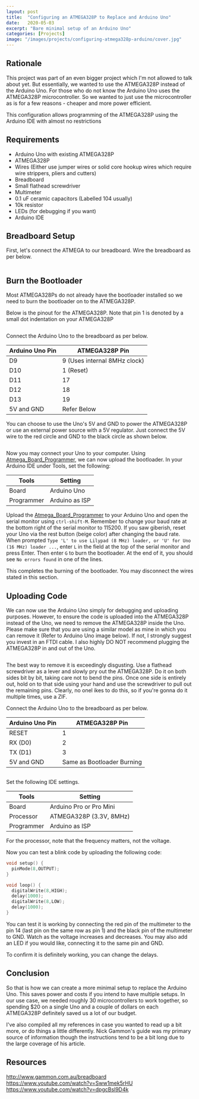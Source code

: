 ```yaml
---
layout: post
title:  "Configuring an ATMEGA328P to Replace and Arduino Uno"
date:   2020-05-03
excerpt: "Bare minimal setup of an Arduino Uno"
categories: [Projects]
image: "/images/projects/configuring-atmega328p-arduino/cover.jpg"
---
```

## Rationale
This project was part of an even bigger project which I'm not allowed to talk about yet. But essentially, we wanted to use the ATMEGA328P instead of the Arduino Uno. For those who do not know the Arduino Uno uses the ATMEGA328P microcontroller. So we wanted to just use the microcontroller as is for a few reasons - cheaper and more power efficient.

This configuration allows programming of the ATMEGA328P using the Arduino IDE with almost no restrictions

## Requirements
- Arduino Uno with existing ATMEGA328P
- ATMEGA328P
- Wires (Either use jumper wires or solid core hookup wires which require wire strippers, pliers and cutters)
- Breadboard
- Small flathead screwdriver
- Multimeter
- 0.1 uF ceramic capacitors (Labelled 104 usually)
- 10k resistor
- LEDs (for debugging if you want)
- Arduino IDE

## Breadboard Setup
First, let's connect the ATMEGA to our breadboard. Wire the breadboard as per below.

<img class="image normal" src="/images/projects/configuring-atmega328p-arduino/breadboard-wiring.jpg" alt>

## Burn the Bootloader
Most ATMEGA328Ps do not already have the bootloader installed so we need to burn the bootloader on to the ATMEGA328P.   

Below is the pinout for the ATMEGA328P. Note that pin 1 is denoted by a small dot indentation on your ATMEGA328P 

<img class="image normal" src="/images/projects/configuring-atmega328p-arduino/atmega-pinout.jpg" alt>

Connect the Arduino Uno to the breadboard as per below.

Arduino Uno Pin | ATMEGA328P Pin 
--- | --- 
D9 | 9 (Uses internal 8MHz clock)
D10 | 1 (Reset)
D11 | 17
D12 | 18
D13 | 19
5V and GND | Refer Below

You can choose to use the Uno's 5V and GND to power the ATMEGA328P or use an external power source with a 5V regulator. Just connect the 5V wire to the red circle and GND to the black circle as shown below.

<img class="image normal" src="/images/projects/configuring-atmega328p-arduino/breadboard-wiring-with-power-circle.png" alt>

Now you may connect your Uno to your computer. Using [Atmega_Board_Programmer](https://github.com/nickgammon/arduino_sketches/tree/master/Atmega_Board_Programmer), we can now upload the bootloader. In your Arduino IDE under Tools, set the following:

Tools | Setting 
--- | --- 
Board | Arduino Uno
Programmer | Arduino as ISP

Upload the [Atmega_Board_Programmer](https://github.com/nickgammon/arduino_sketches/tree/master/Atmega_Board_Programmer) to your Arduino Uno and open the serial monitor using `ctrl-shift-M`. Remember to change your baud rate at the bottom right of the serial monitor to 115200. If you saw giberish, reset your Uno via the rest button (beige color) after changing the baud rate. When prompted `Type 'L' to use Lilypad (8 MHz) loader, or 'U' for Uno (16 MHz) loader ...`, enter `L` in the field at the top of the serial monitor and press Enter. Then enter `G` to burn the bootloader. At the end of it, you should see `No errors found` in one of the lines.

This completes the burning of the bootloader. You may disconnect the wires stated in this section.

## Uploading Code
We can now use the Arduino Uno simply for debugging and uploading purposes. However, to ensure the code is uploaded into the ATMEGA328P instead of the Uno, we need to remove the ATMEGA328P inside the Uno. Please make sure that you are using a similar model as mine in which you can remove it (Refer to Arduino Uno image below). If not, I strongly suggest you invest in an FTDI cable. I also highly DO NOT recommend plugging the ATMEGA328P in and out of the Uno.

<img class="image normal" src="/images/projects/configuring-atmega328p-arduino/arduino-uno-with-atmega.jpg" alt>

The best way to remove it is exceedingly disgusting. Use a flathead screwdriver as a lever and slowly pry out the ATMEGA328P. Do it on both sides bit by bit, taking care not to bend the pins. Once one side is entirely out, hold on to that side using your hand and use the screwdriver to pull out the remaining pins. Clearly, no onel ikes to do this, so if you're gonna do it multiple times, use a ZIF.

Connect the Arduino Uno to the breadboard as per below.

Arduino Uno Pin | ATMEGA328P Pin 
--- | --- 
RESET | 1
RX (D0) | 2
TX (D1) | 3
5V and GND | Same as Bootloader Burning

<img class="image normal" src="/images/projects/configuring-atmega328p-arduino/upload-wiring.jpg" alt>

Set the following IDE settings.

Tools | Setting 
--- | --- 
Board | Arduino Pro or Pro Mini
Processor | ATMEGA328P (3.3V, 8MHz)
Programmer | Arduino as ISP

For the processor, note that the frequency matters, not the voltage.

Now you can test a blink code by uploading the following code:
```cpp
void setup() {
  pinMode(8,OUTPUT);
}

void loop() {
  digitalWrite(8,HIGH);
  delay(1000);
  digitalWrite(8,LOW);
  delay(1000);
}
```

You can test it is working by connecting the red pin of the multimeter to the pin 14 (last pin on the same row as pin 1) and the black pin of the multimeter to GND. Watch as the voltage increases and decreases. You may also add an LED if you would like, connecting it to the same pin and GND.

To confirm it is definitely working, you can change the delays.

## Conclusion
So that is how we can create a more minimal setup to replace the Arduino Uno. This saves power and costs if you intend to have multiple setups. In our use case, we needed roughly 30 microcontrollers to work together, so spending $20 on a single Uno and a couple of dollars on each ATMEGA328P definitely saved us a lot of our budget.

I've also compiled all my references in case you wanted to read up a bit more, or do things a little differently. Nick Gammon's guide was my primary source of information though the instructions tend to be a bit long due to the large coverage of his article.

## Resources
<http://www.gammon.com.au/breadboard><br>
<https://www.youtube.com/watch?v=Sww1mek5rHU><br>
<https://www.youtube.com/watch?v=dpgcBsl9D4k>

